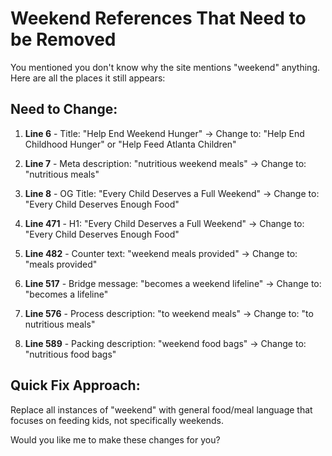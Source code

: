 # Weekend References That Need to be Removed

You mentioned you don't know why the site mentions "weekend" anything. Here are all the places it still appears:

## Need to Change:

1. **Line 6** - Title: "Help End Weekend Hunger" 
   → Change to: "Help End Childhood Hunger" or "Help Feed Atlanta Children"

2. **Line 7** - Meta description: "nutritious weekend meals"
   → Change to: "nutritious meals"

3. **Line 8** - OG Title: "Every Child Deserves a Full Weekend"
   → Change to: "Every Child Deserves Enough Food"

4. **Line 471** - H1: "Every Child Deserves a Full Weekend"
   → Change to: "Every Child Deserves Enough Food"

5. **Line 482** - Counter text: "weekend meals provided"
   → Change to: "meals provided"

6. **Line 517** - Bridge message: "becomes a weekend lifeline"
   → Change to: "becomes a lifeline"

7. **Line 576** - Process description: "to weekend meals"
   → Change to: "to nutritious meals"

8. **Line 589** - Packing description: "weekend food bags"
   → Change to: "nutritious food bags"

## Quick Fix Approach:
Replace all instances of "weekend" with general food/meal language that focuses on feeding kids, not specifically weekends.

Would you like me to make these changes for you?
